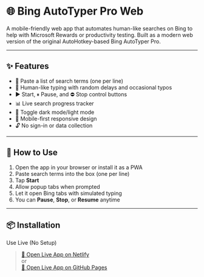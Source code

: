 # 🌐 Bing AutoTyper Pro Web

A mobile-friendly web app that automates human-like searches on Bing to help with Microsoft Rewards or productivity testing. Built as a modern web version of the original AutoHotkey-based Bing AutoTyper Pro.

---

## ✨ Features

- 📝 Paste a list of search terms (one per line)
- 🎯 Human-like typing with random delays and occasional typos
- ▶ Start, ⏸ Pause, and ⛔ Stop control buttons
- 📊 Live search progress tracker
- 🌙 Toggle dark mode/light mode
- 📱 Mobile-first responsive design
- 🔓 No sign-in or data collection

---

## 🚀 How to Use

1. Open the app in your browser or install it as a PWA
2. Paste search terms into the box (one per line)
3. Tap **Start**
4. Allow popup tabs when prompted
5. Let it open Bing tabs with simulated typing
6. You can **Pause**, **Stop**, or **Resume** anytime

---

## 📦 Installation

 Use Live (No Setup)

> [🔗 Open Live App on Netlify](https://your-netlify-link.netlify.app)  
> or  
> [🔗 Open Live App on GitHub Pages](https://yourusername.github.io/bing-auto-typer-pro/)

